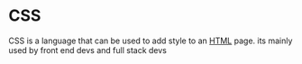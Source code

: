 # CSS

CSS is a language that can be used to add style to an [HTML](/wiki/HTML) page. its mainly used by front end devs and full stack devs
